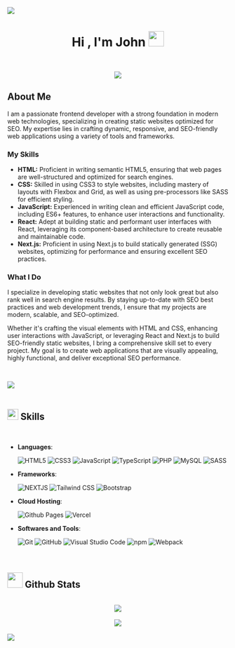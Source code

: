 ![](https://komarev.com/ghpvc/?username=johnlomat)

<h1 align="center"><b>Hi , I'm John </b><img src="https://media.giphy.com/media/hvRJCLFzcasrR4ia7z/giphy.gif" width="35"></h1>
<!--  -->
<br>

<p align="center">
  <a href="https://github.com/DenverCoder1/readme-typing-svg"><img src="https://readme-typing-svg.herokuapp.com?font=Time+New+Roman&color=cyan&size=35&center=true&vCenter=true&width=600&height=100&lines=Web+Developer;WordPress+Developer;Frontend+Developer;Constant+Learning;"></a>
</p>


## About Me

I am a passionate frontend developer with a strong foundation in modern web technologies, specializing in creating static websites optimized for SEO. My expertise lies in crafting dynamic, responsive, and SEO-friendly web applications using a variety of tools and frameworks.

### My Skills

- **HTML:** Proficient in writing semantic HTML5, ensuring that web pages are well-structured and optimized for search engines.
- **CSS:** Skilled in using CSS3 to style websites, including mastery of layouts with Flexbox and Grid, as well as using pre-processors like SASS for efficient styling.
- **JavaScript:** Experienced in writing clean and efficient JavaScript code, including ES6+ features, to enhance user interactions and functionality.
- **React:** Adept at building static and performant user interfaces with React, leveraging its component-based architecture to create reusable and maintainable code.
- **Next.js:** Proficient in using Next.js to build statically generated (SSG) websites, optimizing for performance and ensuring excellent SEO practices.

### What I Do

I specialize in developing static websites that not only look great but also rank well in search engine results. By staying up-to-date with SEO best practices and web development trends, I ensure that my projects are modern, scalable, and SEO-optimized.

Whether it's crafting the visual elements with HTML and CSS, enhancing user interactions with JavaScript, or leveraging React and Next.js to build SEO-friendly static websites, I bring a comprehensive skill set to every project. My goal is to create web applications that are visually appealing, highly functional, and deliver exceptional SEO performance.



<br>

<img src="https://user-images.githubusercontent.com/73097560/115834477-dbab4500-a447-11eb-908a-139a6edaec5c.gif"><br><br>

## <img src="https://media2.giphy.com/media/QssGEmpkyEOhBCb7e1/giphy.gif?cid=ecf05e47a0n3gi1bfqntqmob8g9aid1oyj2wr3ds3mg700bl&rid=giphy.gif" width ="25"><b> Skills</b>
<br>

<p align="center">

- **Languages**:
    
  ![HTML5](https://img.shields.io/badge/HTML5%20-%23E34F26.svg?style=for-the-badge&logo=html5&logoColor=white)
  ![CSS3](https://img.shields.io/badge/CSS%20-%231572B6.svg?style=for-the-badge&logo=css3&logoColor=white)
  ![JavaScript](https://img.shields.io/badge/JavaScript%20-%23F7DF1E.svg?style=for-the-badge&logo=javascript&logoColor=black)
  ![TypeScript](https://img.shields.io/badge/Typescript-3178C6?style=for-the-badge&logo=typescript&logoColor=white)
  ![PHP](https://img.shields.io/badge/PHP-7A86B8?style=for-the-badge&logo=php&logoColor=white)
  ![MySQL](https://img.shields.io/badge/MySQL-4479A1?style=for-the-badge&logo=mysql&logoColor=white)
  ![SASS](https://img.shields.io/badge/SASS-CC6699?style=for-the-badge&logo=sass&logoColor=white)

 
    
- **Frameworks**:

  ![NEXTJS](https://img.shields.io/badge/Next.js-222222?style=for-the-badge&logo=next.js&logoColor=white)
  ![Tailwind CSS](https://img.shields.io/badge/Tailwind_CSS-38B2AC?style=for-the-badge&logo=tailwind-css&logoColor=white)
  ![Bootstrap](https://img.shields.io/badge/Bootstrap-563D7C?style=for-the-badge&logo=bootstrap&logoColor=white)
  


- **Cloud Hosting**:

  ![Github Pages](https://img.shields.io/badge/GitHub%20Pages-222222.svg?style=for-the-badge&logo=GitHub-Pages&logoColor=white)
  ![Vercel](https://img.shields.io/badge/Vercel-222222?style=for-the-badge&logo=vercel&logoColor=white)
    


- **Softwares and Tools**:


  ![Git](https://img.shields.io/badge/git-%23F05033.svg?style=for-the-badge&logo=git&logoColor=white)
  ![GitHub](https://img.shields.io/badge/github-%23222222.svg?style=for-the-badge&logo=github&logoColor=white)
  ![Visual Studio Code](https://img.shields.io/badge/Visual%20Studio%20Code-0078d7.svg?style=for-the-badge&logo=visual-studio-code&logoColor=white)
  ![npm](https://img.shields.io/badge/npm-CB3837?style=for-the-badge&logo=npm&logoColor=white)
  ![Webpack](https://img.shields.io/badge/Webpack-8DD6F9?style=for-the-badge&logo=webpack&logoColor=black)
   

</p>

<br>


## <img src="https://media.giphy.com/media/iY8CRBdQXODJSCERIr/giphy.gif" width="35"><b> Github Stats </b>
<br>

<div align="center">

<picture>
  <source
    srcset="https://github-readme-stats.vercel.app/api?username=johnlomat&show_icons=true&theme=dark"
    media="(prefers-color-scheme: dark)"
  />
  <source
    srcset="https://github-readme-stats.vercel.app/api?username=johnlomat&show_icons=true"
    media="(prefers-color-scheme: light), (prefers-color-scheme: no-preference)"
  />
  <img src="https://github-readme-stats.vercel.app/api?username=johnlomat&show_icons=true" />
	
</picture>

</div>

<br>

<div align="center">

<picture>
  <source
    srcset="https://github-readme-stats.vercel.app/api/top-langs/?username=johnlomat&show_icons=true&theme=dark"
    media="(prefers-color-scheme: dark)"
  />
  <source
    srcset="https://github-readme-stats.vercel.app/api/top-langs/?username=johnlomat&show_icons=true"
    media="(prefers-color-scheme: light), (prefers-color-scheme: no-preference)"
  />
  <img src="https://github-readme-stats.vercel.app/api/top-langs/?username=johnlomat&show_icons=true" />
	
</picture>

</div>
	
</ul>
</div>

<br>
<img src="https://user-images.githubusercontent.com/73097560/115834477-dbab4500-a447-11eb-908a-139a6edaec5c.gif">

